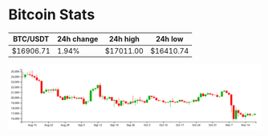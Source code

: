 # Bitcoin Stats

BTC/USDT|24h change|24h high|24h low|
|---|---|---|---|
|$16906.71|1.94%|$17011.00|$16410.74|

<img src="./chart.svg">
